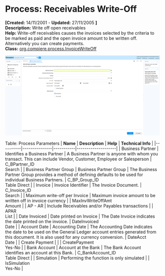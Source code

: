 # Process: Receivables Write-Off 

**[Created:** 14/11/2001 - **Updated:** 27/11/2005 **]**  
**Description:** Write off open receivables  
**Help:** Write-off receivables causes the invoices selected by the criteria to be marked as paid and the open invoice amount to be written off.  Alternatively you can create payments.  
**Class:** [org.compiere.process.InvoiceWriteOff](https://jenkins.idempiere.org/job/iDempiere12Daily/ws/org.idempiere.javadoc/API/org/compiere/process/InvoiceWriteOff.html)

![](/img/docs/manual/ReceivablesWriteOff-Process_iDempiere_v12.0.0.png)

Table: Process Parameters
| **Name** | **Description** | **Help** | **Technical Info** |
|----------|---------------|-----------|--------------------|
| Business Partner | Identifies a Business Partner | A Business Partner is anyone with whom you transact.  This can include Vendor, Customer, Employee or Salesperson | C_BPartner_ID<br/>Search | 
| Business Partner Group | Business Partner Group | The Business Partner Group provides a method of defining defaults to be used for individual Business Partners. | C_BP_Group_ID<br/>Table Direct | 
| Invoice | Invoice Identifier | The Invoice Document. | C_Invoice_ID<br/>Search | 
| Maximum write-off per Invoice | Maximum invoice amount to be written off in invoice currency |  | MaxInvWriteOffAmt<br/>Amount | 
| AP - AR | Include Receivables and/or Payables transactions |  | APAR<br/>List | 
| Date Invoiced | Date printed on Invoice | The Date Invoice indicates the date printed on the invoice. | DateInvoiced<br/>Date | 
| Account Date | Accounting Date | The Accounting Date indicates the date to be used on the General Ledger account entries generated from this document. It is also used for any currency conversion. | DateAcct<br/>Date | 
| Create Payment |  |  | CreatePayment<br/>Yes-No | 
| Bank Account | Account at the Bank | The Bank Account identifies an account at this Bank. | C_BankAccount_ID<br/>Table Direct | 
| Simulation | Performing the function is only simulated |  | IsSimulation<br/>Yes-No | 


